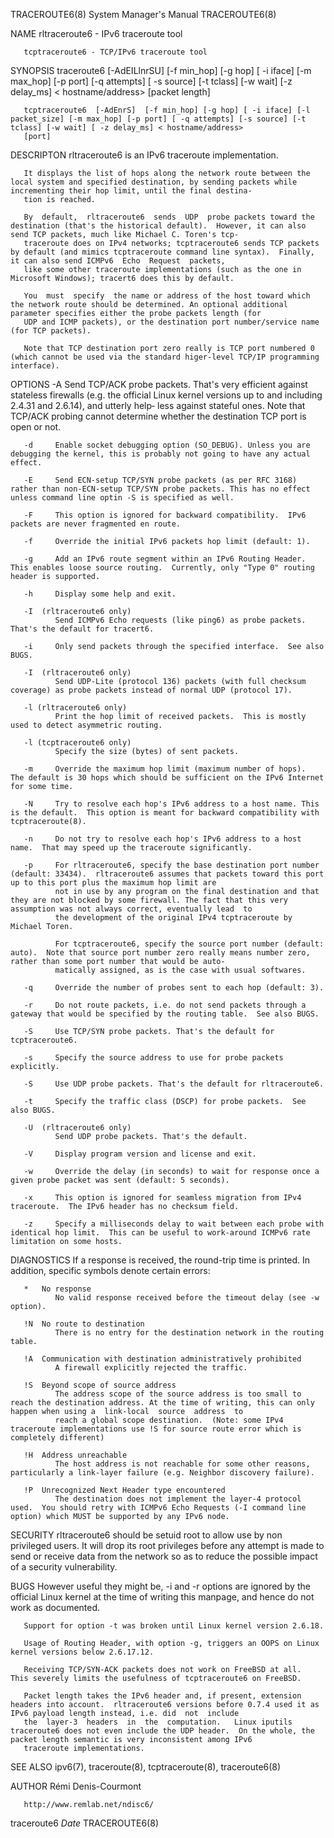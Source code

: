TRACEROUTE6(8)                                                                      System Manager's Manual                                                                      TRACEROUTE6(8)

NAME
       rltraceroute6 - IPv6 traceroute tool

       tcptraceroute6 - TCP/IPv6 traceroute tool

SYNOPSIS
       traceroute6 [-AdEILlnrSU] [-f min_hop] [-g hop] [ -i iface] [-m max_hop] [-p port] [-q attempts] [ -s source] [-t tclass] [-w wait] [-z delay_ms] < hostname/address> [packet length]

       tcptraceroute6  [-AdEnrS]  [-f min_hop] [-g hop] [ -i iface] [-l packet_size] [-m max_hop] [-p port] [ -q attempts] [-s source] [-t tclass] [-w wait] [ -z delay_ms] < hostname/address>
       [port]

DESCRIPTON
       rltraceroute6 is an IPv6 traceroute implementation.

       It displays the list of hops along the network route between the local system and specified destination, by sending packets while incrementing their hop limit, until the final destina‐
       tion is reached.

       By  default,  rltraceroute6  sends  UDP  probe packets toward the destination (that's the historical default).  However, it can also send TCP packets, much like Michael C. Toren's tcp‐
       traceroute does on IPv4 networks; tcptraceroute6 sends TCP packets by default (and mimics tcptraceroute command line syntax).  Finally, it can also send ICMPv6  Echo  Request  packets,
       like some other traceroute implementations (such as the one in Microsoft Windows); tracert6 does this by default.

       You  must  specify  the name or address of the host toward which the network route should be determined. An optional additional parameter specifies either the probe packets length (for
       UDP and ICMP packets), or the destination port number/service name (for TCP packets).

       Note that TCP destination port zero really is TCP port numbered 0 (which cannot be used via the standard higer-level TCP/IP programming interface).

OPTIONS
       -A     Send TCP/ACK probe packets. That's very efficient against stateless firewalls (e.g. the official Linux kernel versions up to and including 2.4.31 and 2.6.14), and utterly  help‐
              less against stateful ones. Note that TCP/ACK probing cannot determine whether the destination TCP port is open or not.

       -d     Enable socket debugging option (SO_DEBUG). Unless you are debugging the kernel, this is probably not going to have any actual effect.

       -E     Send ECN-setup TCP/SYN probe packets (as per RFC 3168) rather than non-ECN-setup TCP/SYN probe packets. This has no effect unless command line optin -S is specified as well.

       -F     This option is ignored for backward compatibility.  IPv6 packets are never fragmented en route.

       -f     Override the initial IPv6 packets hop limit (default: 1).

       -g     Add an IPv6 route segment within an IPv6 Routing Header.  This enables loose source routing.  Currently, only "Type 0" routing header is supported.

       -h     Display some help and exit.

       -I  (rltraceroute6 only)
              Send ICMPv6 Echo requests (like ping6) as probe packets.  That's the default for tracert6.

       -i     Only send packets through the specified interface.  See also BUGS.

       -I  (rltraceroute6 only)
              Send UDP-Lite (protocol 136) packets (with full checksum coverage) as probe packets instead of normal UDP (protocol 17).

       -l (rltraceroute6 only)
              Print the hop limit of received packets.  This is mostly used to detect asymmetric routing.

       -l (tcptraceroute6 only)
              Specify the size (bytes) of sent packets.

       -m     Override the maximum hop limit (maximum number of hops).  The default is 30 hops which should be sufficient on the IPv6 Internet for some time.

       -N     Try to resolve each hop's IPv6 address to a host name. This is the default.  This option is meant for backward compatibility with tcptraceroute(8).

       -n     Do not try to resolve each hop's IPv6 address to a host name.  That may speed up the traceroute significantly.

       -p     For rltraceroute6, specify the base destination port number (default: 33434).  rltraceroute6 assumes that packets toward this port up to this port plus the maximum hop limit are
              not in use by any program on the final destination and that they are not blocked by some firewall. The fact that this very assumption was not always correct, eventually lead  to
              the development of the original IPv4 tcptraceroute by Michael Toren.

              For tcptraceroute6, specify the source port number (default: auto).  Note that source port number zero really means number zero, rather than some port number that would be auto‐
              matically assigned, as is the case with usual softwares.

       -q     Override the number of probes sent to each hop (default: 3).

       -r     Do not route packets, i.e. do not send packets through a gateway that would be specified by the routing table.  See also BUGS.

       -S     Use TCP/SYN probe packets. That's the default for tcptraceroute6.

       -s     Specify the source address to use for probe packets explicitly.

       -S     Use UDP probe packets. That's the default for rltraceroute6.

       -t     Specify the traffic class (DSCP) for probe packets.  See also BUGS.

       -U  (rltraceroute6 only)
              Send UDP probe packets. That's the default.

       -V     Display program version and license and exit.

       -w     Override the delay (in seconds) to wait for response once a given probe packet was sent (default: 5 seconds).

       -x     This option is ignored for seamless migration from IPv4 traceroute.  The IPv6 header has no checksum field.

       -z     Specify a milliseconds delay to wait between each probe with identical hop limit.  This can be useful to work-around ICMPv6 rate limitation on some hosts.

DIAGNOSTICS
       If a response is received, the round-trip time is printed.  In addition, specific symbols denote certain errors:

       *   No response
              No valid response received before the timeout delay (see -w option).

       !N  No route to destination
              There is no entry for the destination network in the routing table.

       !A  Communication with destination administratively prohibited
              A firewall explicitly rejected the traffic.

       !S  Beyond scope of source address
              The address scope of the source address is too small to reach the destination address. At the time of writing, this can only happen when using a  link-local  source  address  to
              reach a global scope destination.  (Note: some IPv4 traceroute implementations use !S for source route error which is completely different)

       !H  Address unreachable
              The host address is not reachable for some other reasons, particularly a link-layer failure (e.g. Neighbor discovery failure).

       !P  Unrecognized Next Header type encountered
              The destination does not implement the layer-4 protocol used.  You should retry with ICMPv6 Echo Requests (-I command line option) which MUST be supported by any IPv6 node.

SECURITY
       rltraceroute6  should be setuid root to allow use by non privileged users. It will drop its root privileges before any attempt is made to send or receive data from the network so as to
       reduce the possible impact of a security vulnerability.

BUGS
       However useful they might be, -i and -r options are ignored by the official Linux kernel at the time of writing this manpage, and hence do not work as documented.

       Support for option -t was broken until Linux kernel version 2.6.18.

       Usage of Routing Header, with option -g, triggers an OOPS on Linux kernel versions below 2.6.17.12.

       Receiving TCP/SYN-ACK packets does not work on FreeBSD at all.  This severely limits the usefulness of tcptraceroute6 on FreeBSD.

       Packet length takes the IPv6 header and, if present, extension headers into account.  rltraceroute6 versions before 0.7.4 used it as IPv6 payload length instead, i.e. did  not  include
       the  layer-3  headers  in  the  computation.   Linux iputils traceroute6 does not even include the UDP header.  On the whole, the packet length semantic is very inconsistent among IPv6
       traceroute implementations.

SEE ALSO
       ipv6(7), traceroute(8), tcptraceroute(8), traceroute6(8)

AUTHOR
       Rémi Denis-Courmont <remi at remlab dot net>

       http://www.remlab.net/ndisc6/

traceroute6                                                                                  $Date$                                                                              TRACEROUTE6(8)
